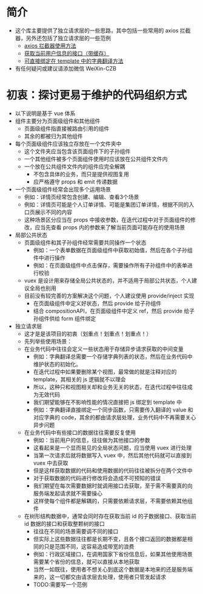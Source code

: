 # 简介
- 这个库主要提供了独立请求层的一些思路，其中包括一些常用的 axios 拦截器，另外还包括了独立请求层的一些范例
  - [axios 拦截器使用方法]()
  - [获取当前用户信息的接口（带缓存）]()
  - [可直接绑定在 template 中的字典翻译方法]()
- 有任何疑问或建议请添加微信 WeiXin-CZB

# 初衷：探讨更易于维护的代码组织方式
- 以下说明是基于 vue 体系
- 组件主要分为页面级组件和其他组件
  - 页面级组件指直接被路由引用的组件
  - 其余的都被归为其他组件
- 每个页面级组件应该独立存放在一个文件夹中
  - 这个文件夹应当包含该页面组件下的子孙组件
  - 一个其他组件被多个页面组件使用时应该放在公共组件文件内
  - 一个放在公共组件文件内的组件应完全解耦
    - 不包含具体的业务，而只是提供视图复用
    - 应严格遵守 props 和 emit 传递数据
- 一个页面级组件经常会出现多个运用场景
  - 例如：详情页经常包含创建、编辑、查看3个场景
  - 例如：详情页可能是个人订单详情、可能是集团订单详情，根据不同的入口页展示不同的内容
  - 这种场景区分应当在 props 中接收参数，在迭代过程中对于页面组件的修改，应当先查看 props 内的参数来了解当前页面可能存在的使用场景
- 局部公共状态
  - 页面级组件和其子孙组件经常需要共同操作一个状态
    - 例如：一个表单数据在页面级组件中获取初始值，然后在各个子孙组件中进行操作
    - 例如：在页面级组件中点击保存，需要操作所有子孙组件中的表单进行校验
  - vuex 是设计用来存储全局公共状态的，并不适用于局部公共状态，个人建议全局也别用
  - 目前没有较完善的方案解决这个问题，个人建议使用 provide/inject 实现
    - 在页面级组件中定义好状态，然后 provide 给子孙组件
    - 结合 compositionAPI，在页面级组件中定义 ref，然后 provide 给子孙组件供给 form 组件绑定
- 独立请求层
  - 这才是是该项目的初衷（划重点！划重点！划重点！）
  - 先列举些使用场景：
  - 在业务代码中往往会定义一些状态用于存储异步请求获取的中间变量
    - 例如：字典翻译总需要一个存储字典列表的状态，然后在业务代码中维护状态的初始化。
    - 在迭代过程中如果要删除某个视图，最常做的就是注释对应的 template，其相关的 js 逻辑就不以理会
    - 所以，这种只和视图相关却和业务无关的状态，在迭代过程中往往成为无效代码
    - 我们期望能够在不影响性能的情况直接把 js 绑定到 template 中
    - 例如：字典翻译直接绑定一个同步函数，只需要传入翻译的 value 和对应字典的 code，其余的都由请求层处理，业务代码中不再需要关心异步问题
  - 在业务代码中有些接口的数据往往需要反复使用
    - 例如：当前用户的信息，往往做为其他接口的参数
    - 这看起来是一个显而易见的全局状态问题，应当使用 vuex 进行处理
    - 当第一次请求后就将数据写入 vuex 中，然后其他代码就可以直接到 vuex 中去获取
    - 但是这样获取数据的代码和使用数据的代码往往被拆分在两个文件中
    - 对于获取数据的代码进行修改将会造成不可预知的错误
    - 我们期望在每次需要数据时就调用接口去获取，至于需不需要真的向服务端发起请求就不需要操心
    - 这样使每个组件都是解耦的，只需要依赖请求层，不需要依赖其他组件
  - 在树形结构数据中，通常会同时存在获取当前 id 的子数据接口、获取当前 id 数据的接口和获取整颗树的接口
    - 往往在不同的场景需要调不同的接口
    - 但实际上这些数据往往都是长期不变，且各个接口返回的数据都是相同的只是范围不同，这容易造成带宽的浪费
    - 例如：行政区域接口，在调用国家下省份信息后，如果其他使用场景需要某个省份的信息，就可以直接从本地获取
    - 当然一如既往，使用者不想关心到底这个数据是本地来的还是服务端来的，这一切都交由请求层去处理，使用者只管发起请求
    - TODO:需要写一个范例
